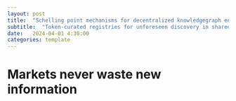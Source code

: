 ```yaml
---
layout: post
title:  "Schelling point mechanisms for decentralized knowledgegraph engineering"
subtitle:  "Token-curated registries for unforeseen discovery in shared science"
date:   2024-04-01 4:30:00
categories: template
---
```



# Markets never waste new information


